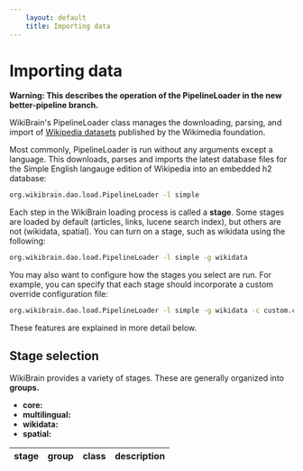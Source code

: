 ```yaml
---
    layout: default
    title: Importing data
---
```

# Importing data

**Warning: This describes the operation of the PipelineLoader in the new better-pipeline branch.**

WikiBrain's PipelineLoader class manages the downloading, parsing, and import of [Wikipedia datasets](http://en.wikipedia.org/wiki/Wikipedia:Database_download) published by the Wikimedia foundation.

Most commonly, PipelineLoader is run without any arguments except a language. This downloads, parses and imports the latest database files for the Simple English langauge edition of Wikipedia into an embedded h2 database:

```bash
org.wikibrain.dao.load.PipelineLoader -l simple
```

Each step in the WikiBrain loading process is called a **stage**. 
Some stages are loaded by default (articles, links, lucene search index), but others are not (wikidata, spatial).
You can turn on a stage, such as wikidata using the following:

```bash
org.wikibrain.dao.load.PipelineLoader -l simple -g wikidata
```

You may also want to configure how the stages you select are run.
For example, you can specify that each stage should incorporate a custom override configuration file:

```bash
org.wikibrain.dao.load.PipelineLoader -l simple -g wikidata -c custom.conf
```

These features are explained in more detail below.

## Stage selection

WikiBrain provides a variety of stages. These are generally organized into **groups.**

 * **core:**
 * **multilingual:**
 * **wikidata:**
 * **spatial:**


| stage | group | class | description |
|-------|-------|-------|-------------|
